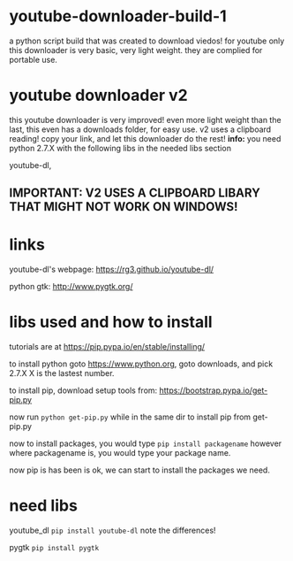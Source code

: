 # youtube-downloader-build-1
a python script build that was created to download viedos! for youtube only
this downloader is very basic, very light weight. they are complied for portable use.

# youtube downloader v2
this youtube downloader is very improved! even more light weight than the last, this even has a downloads folder, for easy use. v2 uses a clipboard reading! copy your link, and let this downloader do the rest! **info:** you need python 2.7.X with the following libs in the needed libs section

youtube-dl, 

## **IMPORTANT**: V2 USES A CLIPBOARD LIBARY THAT MIGHT NOT WORK ON WINDOWS!
# links
youtube-dl's webpage:
https://rg3.github.io/youtube-dl/

python gtk:
http://www.pygtk.org/
# libs used and how to install
tutorials are at https://pip.pypa.io/en/stable/installing/

to install python goto https://www.python.org, goto downloads, and pick 2.7.X X is the lastest number.

to install pip, download setup tools from: https://bootstrap.pypa.io/get-pip.py

now run `python get-pip.py` while in the same dir to install pip from get-pip.py

now to install packages, you would type `pip install packagename` however where packagename is, you would type your package name.

now pip is has been is ok, we can start to install the packages we need.

# need libs
youtube_dl `pip install youtube-dl` note the differences!

pygtk `pip install pygtk`
